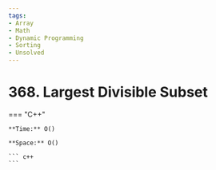 ```yaml
---
tags:
- Array
- Math
- Dynamic Programming
- Sorting
- Unsolved
---
```



# 368. Largest Divisible Subset

=== "C++"

    **Time:** O()

    **Space:** O()

    ``` c++
    ```